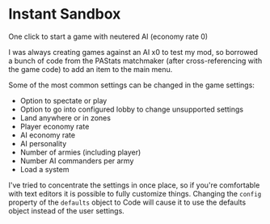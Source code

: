 # Instant Sandbox

One click to start a game with neutered AI (economy rate 0)

I was always creating games against an AI x0 to test my mod, so borrowed a bunch of code from the PAStats matchmaker (after cross-referencing with the game code) to add an item to the main menu.

Some of the most common settings can be changed in the game settings:

- Option to spectate or play
- Option to go into configured lobby to change unsupported settings
- Land anywhere or in zones
- Player economy rate
- AI economy rate
- AI personality
- Number of armies (including player)
- Number AI commanders per army
- Load a system

I've tried to concentrate the settings in once place, so if you're comfortable with text editors it is possible to fully customize things.  Changing the `config` property of the `defaults` object to Code will cause it to use the defaults object instead of the user settings.
